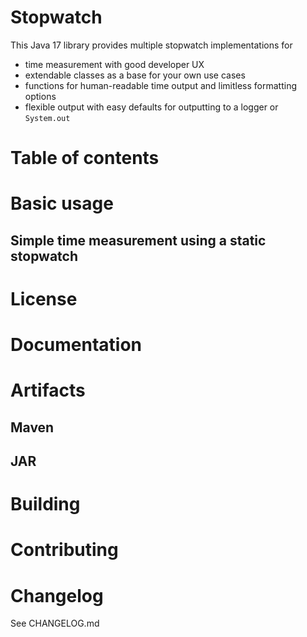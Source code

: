 # Stopwatch

This Java 17 library provides multiple stopwatch implementations for

- time measurement with good developer UX
- extendable classes as a base for your own use cases
- functions for human-readable time output and limitless formatting options
- flexible output with easy defaults for outputting to a logger or `System.out`

# Table of contents

# Basic usage

## Simple time measurement using a static stopwatch

# License

# Documentation

# Artifacts

## Maven

## JAR

# Building

# Contributing

# Changelog

See CHANGELOG.md


